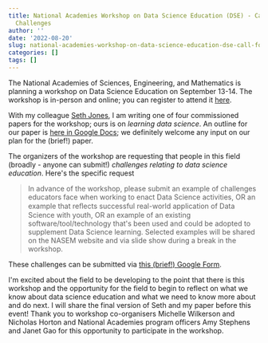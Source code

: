 ```yaml
---
title: National Academies Workshop on Data Science Education (DSE) - Call for DSE
  Challenges
author: ''
date: '2022-08-20'
slug: national-academies-workshop-on-data-science-education-dse-call-for-dse-challenges
categories: []
tags: []
---
```


The National Academies of Sciences, Engineering, and Mathematics is planning a workshop on Data Science Education on September 13-14. The workshop is in-person and online; you can register to attend it [here](https://www.nationalacademies.org/event/09-13-2022/foundations-of-data-science-for-students-in-grades-k-12-a-workshop-days-1-and-2). 

With my colleague [Seth Jones](https://www.mtsu.edu/faculty/ryan-seth-jones), I am writing one of four commissioned papers for the workshop; ours is on _learning data science_. An outline for our paper is [here in Google Docs](https://docs.google.com/document/d/1IePivzn_zT2XHTFpw3aQRMXXL1V1rQ54L_4voGC8TVQ/edit); we definitely welcome any input on our plan for the (brief!) paper.

The organizers of the workshop are requesting that people in this field (broadly - anyone can submit!) _challenges relating to data science education_. Here's the specific request

> In advance of the workshop, please submit an example of challenges educators face when working to enact Data Science activities, OR an example that reﬂects successful real-world application of Data Science with youth, OR an example of an existing software/tool/technology that's been used and could be adopted to supplement Data Science learning. Selected examples will be shared on the NASEM website and via slide show during a break in the workshop.

These challenges can be submitted via [this (brief!) Google Form](https://docs.google.com/forms/d/e/1FAIpQLSf6jWw3olWy0JQlYle7HFvRxnYJoT6dTj9QdpviPbVZpEZ39g/viewform). 

I'm excited about the field to be developing to the point that there is this workshop and the opportunity for the field to begin to reflect on what we know about data science education and what we need to know more about and do next. I will share the final version of Seth and my paper before this event! Thank you to workshop co-organisers Michelle Wilkerson and Nicholas Horton and National Academies program officers Amy Stephens and Janet Gao for this opportunity to participate in the workshop.